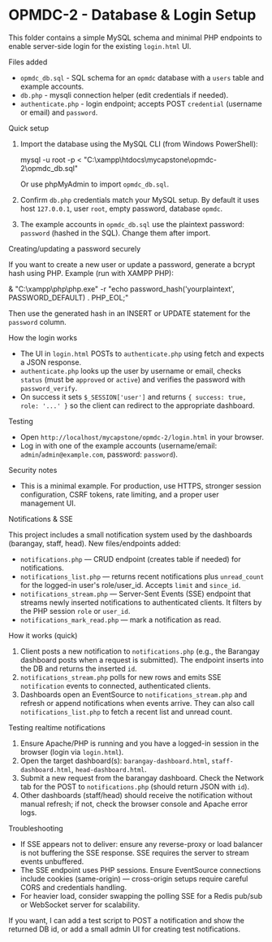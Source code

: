# OPMDC-2 - Database & Login Setup

This folder contains a simple MySQL schema and minimal PHP endpoints to enable server-side login for the existing `login.html` UI.

Files added
- `opmdc_db.sql` - SQL schema for an `opmdc` database with a `users` table and example accounts.
- `db.php` - mysqli connection helper (edit credentials if needed).
- `authenticate.php` - login endpoint; accepts POST `credential` (username or email) and `password`.

Quick setup

1. Import the database using the MySQL CLI (from Windows PowerShell):

   mysql -u root -p < "C:\xampp\htdocs\mycapstone\opmdc-2\opmdc_db.sql"

   Or use phpMyAdmin to import `opmdc_db.sql`.

2. Confirm `db.php` credentials match your MySQL setup. By default it uses host `127.0.0.1`, user `root`, empty password, database `opmdc`.

3. The example accounts in `opmdc_db.sql` use the plaintext password: `password` (hashed in the SQL). Change them after import.

Creating/updating a password securely

If you want to create a new user or update a password, generate a bcrypt hash using PHP. Example (run with XAMPP PHP):

   & "C:\xampp\php\php.exe" -r "echo password_hash('yourplaintext', PASSWORD_DEFAULT) . PHP_EOL;"

Then use the generated hash in an INSERT or UPDATE statement for the `password` column.

How the login works

- The UI in `login.html` POSTs to `authenticate.php` using fetch and expects a JSON response.
- `authenticate.php` looks up the user by username or email, checks `status` (must be `approved` or `active`) and verifies the password with `password_verify`.
- On success it sets `$_SESSION['user']` and returns `{ success: true, role: '...' }` so the client can redirect to the appropriate dashboard.

Testing

- Open `http://localhost/mycapstone/opmdc-2/login.html` in your browser.
- Log in with one of the example accounts (username/email: `admin`/`admin@example.com`, password: `password`).

Security notes

- This is a minimal example. For production, use HTTPS, stronger session configuration, CSRF tokens, rate limiting, and a proper user management UI.

Notifications & SSE

This project includes a small notification system used by the dashboards (barangay, staff, head). New files/endpoints added:

- `notifications.php` — CRUD endpoint (creates table if needed) for notifications.
- `notifications_list.php` — returns recent notifications plus `unread_count` for the logged-in user's role/user_id. Accepts `limit` and `since_id`.
- `notifications_stream.php` — Server-Sent Events (SSE) endpoint that streams newly inserted notifications to authenticated clients. It filters by the PHP session `role` or `user_id`.
- `notifications_mark_read.php` — mark a notification as read.

How it works (quick)

1. Client posts a new notification to `notifications.php` (e.g., the Barangay dashboard posts when a request is submitted). The endpoint inserts into the DB and returns the inserted `id`.
2. `notifications_stream.php` polls for new rows and emits SSE `notification` events to connected, authenticated clients.
3. Dashboards open an EventSource to `notifications_stream.php` and refresh or append notifications when events arrive. They can also call `notifications_list.php` to fetch a recent list and unread count.

Testing realtime notifications

1. Ensure Apache/PHP is running and you have a logged-in session in the browser (login via `login.html`).
2. Open the target dashboard(s): `barangay-dashboard.html`, `staff-dashboard.html`, `head-dashboard.html`.
3. Submit a new request from the barangay dashboard. Check the Network tab for the POST to `notifications.php` (should return JSON with `id`).
4. Other dashboards (staff/head) should receive the notification without manual refresh; if not, check the browser console and Apache error logs.

Troubleshooting

- If SSE appears not to deliver: ensure any reverse-proxy or load balancer is not buffering the SSE response. SSE requires the server to stream events unbuffered.
- The SSE endpoint uses PHP sessions. Ensure EventSource connections include cookies (same-origin) — cross-origin setups require careful CORS and credentials handling.
- For heavier load, consider swapping the polling SSE for a Redis pub/sub or WebSocket server for scalability.

If you want, I can add a test script to POST a notification and show the returned DB id, or add a small admin UI for creating test notifications.

